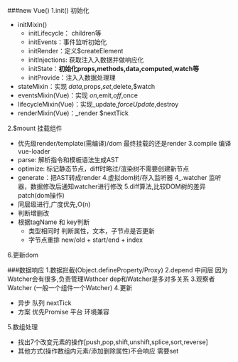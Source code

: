 ###new Vue()
1.init() 初始化
 - initMixin()
   - initLifecycle： children等
   - initEvents：事件监听初始化
   - initRender：定义$createElement
   - initInjections: 获取注⼊入数据并做响应化
   - initState：**初始化props,methods,data,computed,watch等**
   - initProvide：注⼊入数据处理理
 - stateMixin：实现 $data,$props,$set,$delete,$watch
 - eventsMixin(Vue)：实现 $on,$emit,$off,$once
 - lifecycleMixin(Vue)：实现_update,$forceUpdate,$destroy
 - renderMixin(Vue)：_render $nextTick
 
2.$mount 挂载组件
 - 优先级render/template(需编译)/dom  最终挂载的还是render
3.compile 编译 vue-loader
 - parse: 解析指令和模板语法生成AST
 - optimize: 标记静态节点，diff时略过/渲染树不需要创建新节点
 - generate：把AST转成render
4.虚拟dom树/存入监听器
4_.watcher 监听器，数据修改后通知watcher进行修改
5.diff算法,比较DOM树的差异 patch(dom操作) 
 - 同层级进行,广度优先,O(n)
 - 判断增删改
 - 根据tagName 和 key判断
   - 类型相同时 判断属性，文本，子节点是否更新  
   - 字节点重排 new/old + start/end + index
   
6.更新dom 

###数据响应
1.数据拦截(Object.defineProperty/Proxy)
2.depend 中间层 因为Watcher会有很多,负责管理Wathcer dep和Watcher是多对多关系
3.观察者Watcher (一般一个组件一个Watcher)
4.更新
 - 异步 队列 nextTick
 - 方案 优先Promise 平台 环境兼容 
 
5.数组处理
 - 找出7个改变元素的操作[push,pop,shift,unshift,splice,sort,reverse]
 - 其他方式(操作数组内元素/添加删除属性)不会响应 需要set